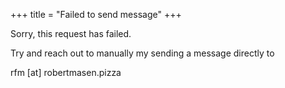 +++
title = "Failed to send message"
+++

Sorry, this request has failed.

Try and reach out to manually my sending a 
message directly to 

rfm [at] robertmasen.pizza
